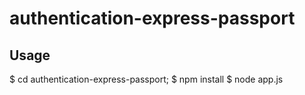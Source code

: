 # authentication-express-passport
## Usage

$ cd authentication-express-passport;
$ npm install
$ node app.js
